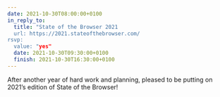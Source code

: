 ```yaml
---
date: 2021-10-30T08:00:00+0100
in_reply_to:
  title: "State of the Browser 2021
  url: https://2021.stateofthebrowser.com/
rsvp:
  value: "yes"
  date: 2021-10-30T09:30:00+0100
  finish: 2021-10-30T16:30:00+0100
---
```


After another year of hard work and planning, pleased to be putting on 2021’s edition of State of the Browser!
